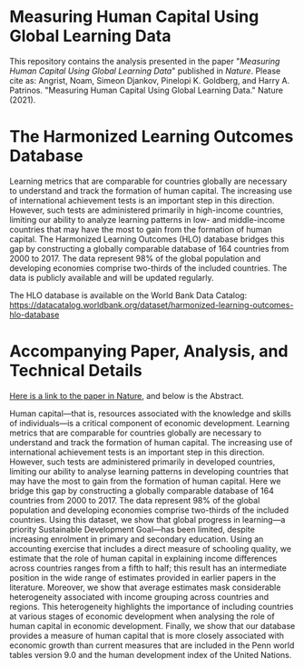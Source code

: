 # Measuring Human Capital Using Global Learning Data

This repository contains the analysis presented in the paper "*Measuring Human Capital Using Global Learning Data*" published in *Nature*. Please cite as: Angrist, Noam, Simeon Djankov, Pinelopi K. Goldberg, and Harry A. Patrinos. "Measuring Human Capital Using Global Learning Data." Nature (2021).

# The Harmonized Learning Outcomes Database

Learning metrics that are comparable for countries globally are necessary to understand and track the formation of human capital. The increasing use of international achievement tests is an important step in this direction. However, such tests are administered primarily in high-income countries, limiting our ability to analyze learning patterns in low- and middle-income countries that may have the most to gain from the formation of human capital. The Harmonized Learning Outcomes (HLO) database bridges this gap by constructing a globally comparable database of 164 countries from 2000 to 2017. The data represent 98% of the global population and developing economies comprise two-thirds of the included countries. The data is publicly available and will be updated regularly.

The HLO database is available on the World Bank Data Catalog: https://datacatalog.worldbank.org/dataset/harmonized-learning-outcomes-hlo-database

# Accompanying Paper, Analysis, and Technical Details

[Here is a link to the paper in Nature](https://doi.org/10.1038/s41586-021-03323-7), and below is the Abstract.

Human capital—that is, resources associated with the knowledge and skills of individuals—is a critical component of economic development. Learning metrics that are comparable for countries globally are necessary to understand and track the formation of human capital. The increasing use of international achievement tests is an important step in this direction. However, such tests are administered primarily in developed countries, limiting our ability to analyse learning patterns in developing countries that may have the most to gain from the formation of human capital. Here we bridge this gap by constructing a globally comparable database of 164 countries from 2000 to 2017. The data represent 98% of the global population and developing economies comprise two-thirds of the included countries. Using this dataset, we show that global progress in learning—a priority Sustainable Development Goal—has been limited, despite increasing enrolment in primary and secondary education. Using an accounting exercise that includes a direct measure of schooling quality, we estimate that the role of human capital in explaining income differences across countries ranges from a fifth to half; this result has an intermediate position in the wide range of estimates provided in earlier papers in the literature. Moreover, we show that average estimates mask considerable heterogeneity associated with income grouping across countries and regions. This heterogeneity highlights the importance of including countries at various stages of economic development when analysing the role of human capital in economic development. Finally, we show that our database provides a measure of human capital that is more closely associated with economic growth than current measures that are included in the Penn world tables version 9.0 and the human development index of the United Nations.
